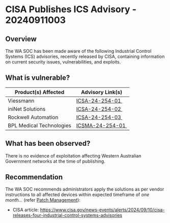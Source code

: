 # CISA Publishes ICS Advisory - 20240911003

## Overview

The WA SOC has been made aware of the following Industrial Control Systems (ICS) advisories, recently released by CISA, containing information on current security issues, vulnerabilities, and exploits.


## What is vulnerable?

| Product(s) Affected | Advisory Link(s) | 
| ----------------------- | ---------- |
| Viessmann  |  [ICSA-24-254-01 ](https://www.cisa.gov/news-events/ics-advisories/icsa-24-254-01) | 
| iniNet Solutions  | [ICSA-24-254-02 ](https://www.cisa.gov/news-events/ics-advisories/icsa-24-254-02) | 
| Rockwell Automation | [ICSA-24-254-03 ](https://www.cisa.gov/news-events/ics-advisories/icsa-24-254-03) | 
| BPL Medical Technologies| [ICSMA-24-254-01 ](https://www.cisa.gov/news-events/ics-medical-advisories/icsma-24-254-01) | 

## What has been observed?

There is no evidence of exploitation affecting Western Australian Government networks at the time of publishing.

## Recommendation

The WA SOC recommends administrators apply the solutions as per vendor instructions to all affected devices within expected timeframe of *one month...* (refer [Patch Management](../guidelines/patch-management.md)):

- CISA article: <https://www.cisa.gov/news-events/alerts/2024/09/10/cisa-releases-four-industrial-control-systems-advisories>



